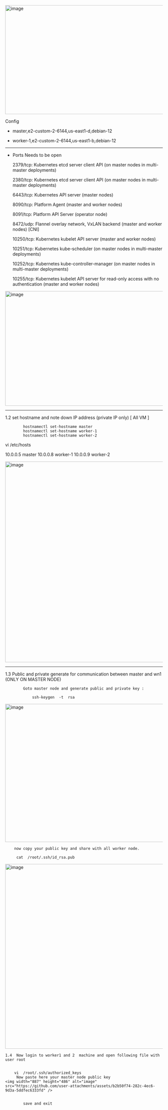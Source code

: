 
<img width="1193" height="348" alt="image" src="https://github.com/user-attachments/assets/b0d7430d-fe08-49a0-8829-08ac0a670ef0" />

Config 
- master,e2-custom-2-6144,us-east1-d,debian-12

- worker-1,e2-custom-2-6144,us-east1-b,debian-12

---------------------------------------------------------------------------------------------------------------------------------
- Ports Needs to be open 

  2379/tcp: Kubernetes etcd server client API (on master nodes in multi-master deployments)

  2380/tcp: Kubernetes etcd server client API (on master nodes in multi-master deployments)

  6443/tcp: Kubernetes API server (master nodes)

  8090/tcp: Platform Agent (master and worker nodes)

  8091/tcp: Platform API Server (operator node)

  8472/udp: Flannel overlay network, VxLAN backend (master and worker nodes)   [CNI]

  10250/tcp: Kubernetes kubelet API server (master and worker nodes)

  10251/tcp: Kubernetes kube-scheduler (on master nodes in multi-master deployments)

  10252/tcp: Kubernetes kube-controller-manager (on master nodes in multi-master deployments)

  10255/tcp: Kubernetes kubelet API server for read-only access with no authentication (master and worker nodes)

 <img width="798" height="366" alt="image" src="https://github.com/user-attachments/assets/9061e8f2-9f91-48e8-804a-b42f7a6c82b4" />


 -------------------------------------------------------------------------------------------------------- 

1.2 set hostname and note down IP address  (private IP only)				[ All VM ]

			hostnamectl set-hostname master
			hostnamectl set-hostname worker-1
			hostnamectl set-hostname worker-2

vi /etc/hosts 
	
10.0.0.5	master
10.0.0.8	worker-1
10.0.0.9	worker-2

<img width="685" height="641" alt="image" src="https://github.com/user-attachments/assets/5da256b5-fb3a-433f-ad93-f15224df9a29" />


--------------------------------------------------------------------------------------------------------------------

1.3  Public and private generate for communication between master and wn1   (ONLY ON MASTER NODE)

			Goto master node and generate public and private key :

				ssh-keygen  -t  rsa

<img width="654" height="441" alt="image" src="https://github.com/user-attachments/assets/fe0756f2-bea5-4f6d-9004-2b6341d97fa3" />



		now copy your public key and share with all worker node.

		 cat  /root/.ssh/id_rsa.pub

<img width="837" height="590" alt="image" src="https://github.com/user-attachments/assets/f3c3d778-9448-4737-bf36-fa8643e4c879" />


	1.4  Now login to worker1 and 2  machine and open following file with user root
	
	
		vi  /root/.ssh/authorized_keys
 		 Now paste here your master node public key 
	<img width="887" height="486" alt="image" src="https://github.com/user-attachments/assets/b2b50f74-282c-4ec6-9d3a-5ddfec6333fd" />
		
			
			save and exit 
